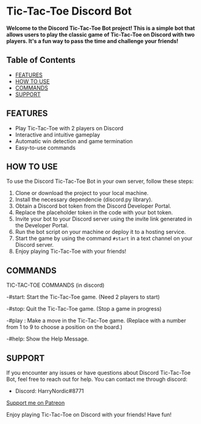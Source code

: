 # Tic-Tac-Toe Discord Bot

**Welcome to the Discord Tic-Tac-Toe Bot project! This is a simple bot that allows users to play the classic game of Tic-Tac-Toe on Discord with two players. It's a fun way to pass the time and challenge your friends!**

## Table of Contents

- [FEATURES](#features)
- [HOW TO USE](#how-to-use)
- [COMMANDS](#commands)
- [SUPPORT](#support)

## FEATURES

- Play Tic-Tac-Toe with 2 players on Discord
- Interactive and intuitive gameplay
- Automatic win detection and game termination
- Easy-to-use commands

## HOW TO USE

To use the Discord Tic-Tac-Toe Bot in your own server, follow these steps:

1. Clone or download the project to your local machine.
2. Install the necessary dependencie (discord.py library).
3. Obtain a Discord bot token from the Discord Developer Portal.
4. Replace the placeholder token in the code with your bot token.
5. Invite your bot to your Discord server using the invite link generated in the Developer Portal.
6. Run the bot script on your machine or deploy it to a hosting service.
7. Start the game by using the command `#start` in a text channel on your Discord server.
8. Enjoy playing Tic-Tac-Toe with your friends!

## COMMANDS

TIC-TAC-TOE COMMANDS (in discord)

-#start: Start the Tic-Tac-Toe game.
(Need 2 players to start)

-#stop: Quit the Tic-Tac-Toe game.
(Stop a game in progress)

-#play <position>: Make a move in the Tic-Tac-Toe game. 
(Replace <position> with a number from 1 to 9 to choose a position on the board.)


-#help: Show the Help Message.

## SUPPORT

If you encounter any issues or have questions about Discord Tic-Tac-Toe Bot, feel free to reach out for help. You can contact me through discord:

- Discord: HarryNordic#8771

[Support me on Patreon](https://www.patreon.com/HarryNordic)

Enjoy playing Tic-Tac-Toe on Discord with your friends! Have fun!
